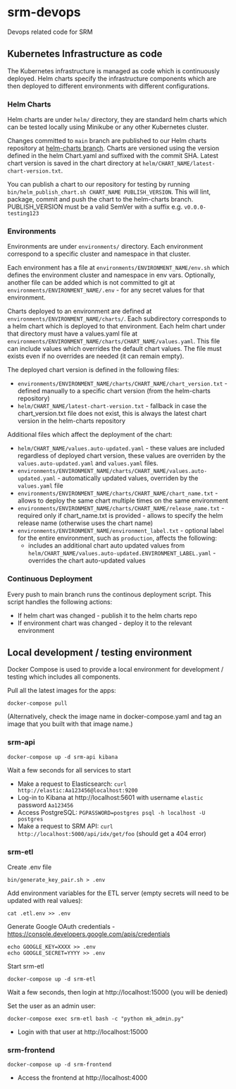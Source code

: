 # srm-devops

Devops related code for SRM

## Kubernetes Infrastructure as code

The Kubernetes infrastructure is managed as code which is continuously deployed.
Helm charts specify the infrastructure components which are then deployed to different environments with different configurations.

### Helm Charts

Helm charts are under `helm/` directory, they are standard helm charts which can be tested locally using Minikube or any other Kubernetes cluster.

Changes committed to `main` branch are published to our Helm charts repository at [helm-charts branch](https://github.com/whiletrue-industries/srm-devops/tree/helm-charts).
Charts are versioned using the version defined in the helm Chart.yaml and suffixed with the commit SHA.
Latest chart version is saved in the chart directory at `helm/CHART_NAME/latest-chart-version.txt`.

You can publish a chart to our repository for testing by running `bin/helm_publish_chart.sh CHART_NAME PUBLISH_VERSION`.
This will lint, package, commit and push the chart to the helm-charts branch.
PUBLISH_VERSION must be a valid SemVer with a suffix e.g. `v0.0.0-testing123`

### Environments

Environments are under `environments/` directory. Each environment correspond to a specific cluster and namespace in that cluster.

Each environment has a file at `environments/ENVIRONMENT_NAME/env.sh` which defines the environment cluster and namespace in env vars.
Optionally, another file can be added which is not committed to git at `environments/ENVIRONMENT_NAME/.env` - for any secret values for that environment.

Charts deployed to an environment are defined at `environments/ENVIRONMENT_NAME/charts/`.
Each subdirectory corresponds to a helm chart which is deployed to that environment.
Each helm chart under that directory must have a values.yaml file at `environments/ENVIRONMENT_NAME/charts/CHART_NAME/values.yaml`.
This file can include values which overrides the default chart values. The file must exists even if no overrides are needed (it can remain empty).

The deployed chart version is defined in the following files:

* `environments/ENVIRONMENT_NAME/charts/CHART_NAME/chart_version.txt` - defined manually to a specific chart version (from the helm-charts repository)
* `helm/CHART_NAME/latest-chart-version.txt` - fallback in case the chart_version.txt file does not exist, this is always the latest chart version in the helm-charts repository

Additional files which affect the deployment of the chart:

* `helm/CHART_NAME/values.auto-updated.yaml` - these values are included regardless of deployed chart version, these values are overriden by the `values.auto-updated.yaml` and `values.yaml` files.
* `environments/ENVIRONMENT_NAME/charts/CHART_NAME/values.auto-updated.yaml` - automatically updated values, overriden by the `values.yaml` file
* `environments/ENVIRONMENT_NAME/charts/CHART_NAME/chart_name.txt` - allows to deploy the same chart multiple times on the same environment
* `environments/ENVIRONMENT_NAME/charts/CHART_NAME/release_name.txt` - required only if chart_name.txt is provided - allows to specify the helm release name (otherwise uses the chart name)
* `environments/ENVIRONMENT_NAME/environment_label.txt` - optional label for the entire environment, such as `production`, affects the following:
    * includes an additional chart auto updated values from `helm/CHART_NAME/values.auto-updated.ENVIRONMENT_LABEL.yaml` - overrides the chart auto-updated values

### Continuous Deployment

Every push to main branch runs the continous deployment script.
This script handles the following actions:

* If helm chart was changed - publish it to the helm charts repo
* If environment chart was changed - deploy it to the relevant environment

## Local development / testing environment

Docker Compose is used to provide a local environment for development / testing which includes all components.

Pull all the latest images for the apps:

```
docker-compose pull
```

(Alternatively, check the image name in docker-compose.yaml and tag an image that you built with that image name.)

### srm-api

```
docker-compose up -d srm-api kibana
```

Wait a few seconds for all services to start

* Make a request to Elasticsearch: `curl http://elastic:Aa123456@localhost:9200`
* Log-in to Kibana at http://localhost:5601 with username `elastic` password `Aa123456`
* Access PostgreSQL: `PGPASSWORD=postgres psql -h localhost -U postgres`
* Make a request to SRM API: `curl http://localhost:5000/api/idx/get/foo` (should get a 404 error)

### srm-etl

Create .env file

```
bin/generate_key_pair.sh > .env
```

Add environment variables for the ETL server (empty secrets will need to be updated with real values):

```
cat .etl.env >> .env
```

Generate Google OAuth credentials - https://console.developers.google.com/apis/credentials

```
echo GOOGLE_KEY=XXXX >> .env
echo GOOGLE_SECRET=YYYY >> .env
```

Start srm-etl

```
docker-compose up -d srm-etl
```

Wait a few seconds, then login at http://localhost:15000 (you will be denied)

Set the user as an admin user:

```
docker-compose exec srm-etl bash -c "python mk_admin.py"
```

* Login with that user at http://localhost:15000

### srm-frontend

```
docker-compose up -d srm-frontend
```

* Access the frontend at http://localhost:4000
